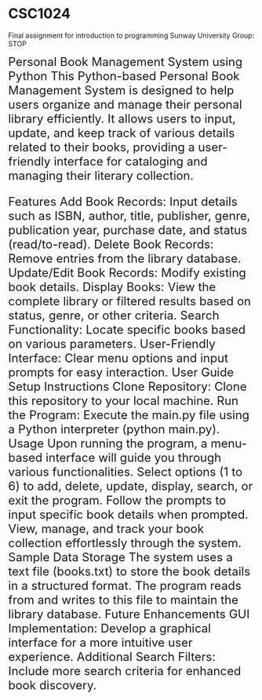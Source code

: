 # CSC1024
Final assignment for introduction to programming Sunway University Group: STOP

<font size="5">Personal Book Management System using Python
This Python-based Personal Book Management System is designed to help users organize and manage their personal library efficiently. It allows users to input, update, and keep track of various details related to their books, providing a user-friendly interface for cataloging and managing their literary collection.

<font size="5">Features
Add Book Records: Input details such as ISBN, author, title, publisher, genre, publication year, purchase date, and status (read/to-read).
Delete Book Records: Remove entries from the library database.
Update/Edit Book Records: Modify existing book details.
Display Books: View the complete library or filtered results based on status, genre, or other criteria.
Search Functionality: Locate specific books based on various parameters.
User-Friendly Interface: Clear menu options and input prompts for easy interaction.
User Guide
<font size="5">Setup Instructions
Clone Repository: Clone this repository to your local machine.
Run the Program: Execute the main.py file using a Python interpreter (python main.py).
<font size="5">Usage
Upon running the program, a menu-based interface will guide you through various functionalities.
Select options (1 to 6) to add, delete, update, display, search, or exit the program.
Follow the prompts to input specific book details when prompted.
View, manage, and track your book collection effortlessly through the system.
<font size="5">Sample Data Storage
The system uses a text file (books.txt) to store the book details in a structured format.
The program reads from and writes to this file to maintain the library database.
<font size="5">Future Enhancements
GUI Implementation: Develop a graphical interface for a more intuitive user experience.
Additional Search Filters: Include more search criteria for enhanced book discovery.


